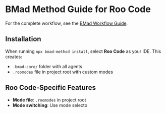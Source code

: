 # BMad Method Guide for Roo Code

For the complete workflow, see the [BMad Workflow Guide](../bmad-workflow-guide.md).

## Installation

When running `npx bmad-method install`, select **Roo Code** as your IDE. This creates:

- `.bmad-core/` folder with all agents
- `.roomodes` file in project root with custom modes

## Roo Code-Specific Features

- **Mode file**: `.roomodes` in project root
- **Mode switching**: Use mode selecto
